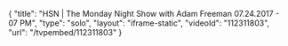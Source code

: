 {
    "title": "HSN | The Monday Night Show with Adam Freeman 07.24.2017 - 07 PM",
    "type": "solo",
    "layout": "iframe-static",
    "videoId": "112311803",
    "url": "\/tvpembed\/112311803"
}
